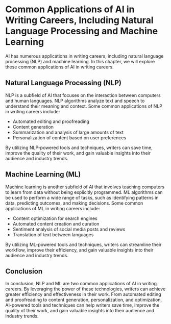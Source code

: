 Common Applications of AI in Writing Careers, Including Natural Language Processing and Machine Learning
=============================================================================================================================================================================

AI has numerous applications in writing careers, including natural language processing (NLP) and machine learning. In this chapter, we will explore these common applications of AI in writing careers.

Natural Language Processing (NLP)
---------------------------------

NLP is a subfield of AI that focuses on the interaction between computers and human languages. NLP algorithms analyze text and speech to understand their meaning and context. Some common applications of NLP in writing careers include:

* Automated editing and proofreading
* Content generation
* Summarization and analysis of large amounts of text
* Personalization of content based on user preferences

By utilizing NLP-powered tools and techniques, writers can save time, improve the quality of their work, and gain valuable insights into their audience and industry trends.

Machine Learning (ML)
---------------------

Machine learning is another subfield of AI that involves teaching computers to learn from data without being explicitly programmed. ML algorithms can be used to perform a wide range of tasks, such as identifying patterns in data, predicting outcomes, and making decisions. Some common applications of ML in writing careers include:

* Content optimization for search engines
* Automated content creation and curation
* Sentiment analysis of social media posts and reviews
* Translation of text between languages

By utilizing ML-powered tools and techniques, writers can streamline their workflow, improve their efficiency, and gain valuable insights into their audience and industry trends.

Conclusion
----------

In conclusion, NLP and ML are two common applications of AI in writing careers. By leveraging the power of these technologies, writers can achieve greater efficiency and effectiveness in their work. From automated editing and proofreading to content generation, personalization, and optimization, AI-powered tools and techniques can help writers save time, improve the quality of their work, and gain valuable insights into their audience and industry trends.
